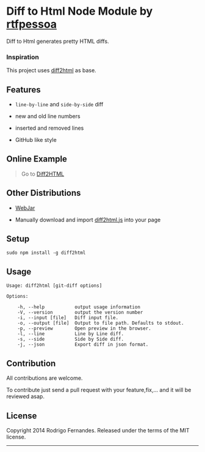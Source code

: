 # Diff to Html Node Module by [rtfpessoa](https://github.com/rtfpessoa)

Diff to Html generates pretty HTML diffs.

### Inspiration

This project uses [diff2html](https://github.com/rtfpessoa/diff2html) as base.

## Features

* `line-by-line` and `side-by-side` diff

* new and old line numbers

* inserted and removed lines

* GitHub like style

## Online Example

> Go to [Diff2HTML](http://rtfpessoa.github.io/diff2html/)

## Other Distributions

* [WebJar](http://www.webjars.org/)

* Manually download and import [diff2html.js](https://github.com/rtfpessoa/diff2html) into your page

## Setup

    sudo npm install -g diff2html

## Usage

    Usage: diff2html [git-diff options]

    Options:

        -h, --help           output usage information
        -V, --version        output the version number
        -i, --input [file]   Diff input file.
        -o, --output [file]  Output to file path. Defaults to stdout.
        -p, --preview        Open preview in the browser.
        -l, --line           Line by Line diff.
        -s, --side           Side by Side diff.
        -j, --json           Export diff in json format.

## Contribution

All contributions are welcome.

To contribute just send a pull request with your feature,fix,... and it will be reviewed asap.

## License

Copyright 2014 Rodrigo Fernandes. Released under the terms of the MIT license.

---

